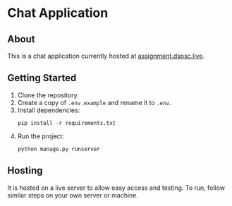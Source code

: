 # Chat Application

## About
This is a chat application currently hosted at [assignment.dspsc.live](https://assignment.dspsc.live).

## Getting Started
1. Clone the repository.  
2. Create a copy of `.env.example` and rename it to `.env`.  
3. Install dependencies:  
    ```
    pip install -r requirements.txt
    ```
4. Run the project:
    ```
    python manage.py runserver
    ```

## Hosting
It is hosted on a live server to allow easy access and testing. To run, follow similar steps on your own server or machine.
